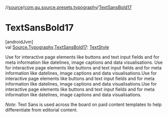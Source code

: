 //[source](../../index.md)/[com.gu.source.presets.typography](index.md)/[TextSansBold17](-text-sans-bold17.md)

# TextSansBold17

[androidJvm]\
val [Source.Typography](../com.gu.source/-source/-typography/index.md).[TextSansBold17](-text-sans-bold17.md): [TextStyle](https://developer.android.com/reference/kotlin/androidx/compose/ui/text/TextStyle.html)

Use for interactive page elements like buttons and text input fields and for meta information like datelines, image captions and data visualisations. Use for interactive page elements like buttons and text input fields and for meta information like datelines, image captions and data visualisations.Use for interactive page elements like buttons and text input fields and for meta information like datelines, image captions and data visualisations.Use for interactive page elements like buttons and text input fields and for meta information like datelines, image captions and data visualisations.

*Note*: Text Sans is used across the board on paid content templates to help differentiate from editorial content.
